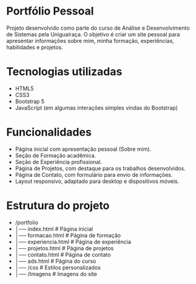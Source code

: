 # Portfólio Pessoal

Projeto desenvolvido como parte do curso de Análise e Desenvolvimento de Sistemas pela Uniguaíraça.
O objetivo é criar um site pessoal para apresentar informações sobre mim, minha formação, experiências, habilidades e projetos.


# Tecnologias utilizadas
* HTML5
* CSS3
* Bootstrap 5
* JavaScript (em algumas interações simples vindas do Bootstrap)

# Funcionalidades
* Página inicial com apresentação pessoal (Sobre mim).
* Seção de Formação acadêmica.
* Seção de Experiência profissional.
* Página de Projetos, com destaque para os trabalhos desenvolvidos.
* Página de Contato, com formulário para envio de informações.
* Layout responsivo, adaptado para desktop e dispositivos móveis.


# Estrutura do projeto

* /portfolio
* │── index.html        # Página inicial
* │── formacao.html     # Página de formação
* │── experiencia.html  # Página de experiência
* │── projetos.html     # Página de projetos
* │── contato.html      # Página de contato
* │── ads.html          # Página do curso
* │── /css              # Estilos personalizados
* │── /Imagens          # Imagens do site

